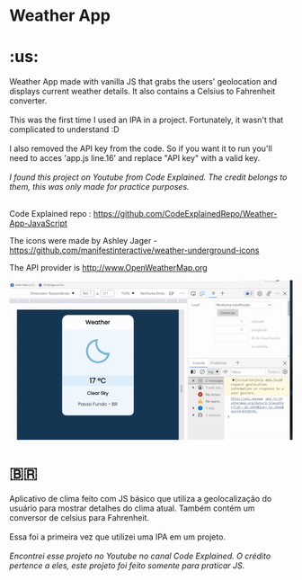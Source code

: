 <h1>Weather App</h1>
<h1>:us:</h1>  Weather App made with vanilla JS that grabs the users' geolocation and displays current weather details. It also contains a Celsius to Fahrenheit converter.<br><br>
This was the first time I used an IPA in a project. Fortunately, it wasn't that complicated to understand :D<br><br>
I also removed the API key from the code. So if you want it to run you'll need to acces 'app.js line.16' and replace "API key" with a valid key.<br><br>
<em>I found this project on Youtube from Code Explained. The credit belongs to them, this was only made for practice purposes.</em><br><br>

Code Explained repo : https://github.com/CodeExplainedRepo/Weather-App-JavaScript

The icons were made by Ashley Jager - https://github.com/manifestinteractive/weather-underground-icons

The API provider is http://www.OpenWeatherMap.org

<img src='teste.gif'/>

<h1><span>&#x1f1e7;&#x1f1f7;</span></h1>
Aplicativo de clima feito com JS básico que utiliza a geolocalização do usuário para mostrar detalhes do clima atual. Também contém um conversor de celsius para Fahrenheit.<br><br>
  Essa foi a primeira vez que utilizei uma IPA em um projeto.<br><br>
  <em>Encontrei esse projeto no Youtube no canal Code Explained. O crédito pertence a eles, este projeto foi feito somente para praticar JS.</em>
